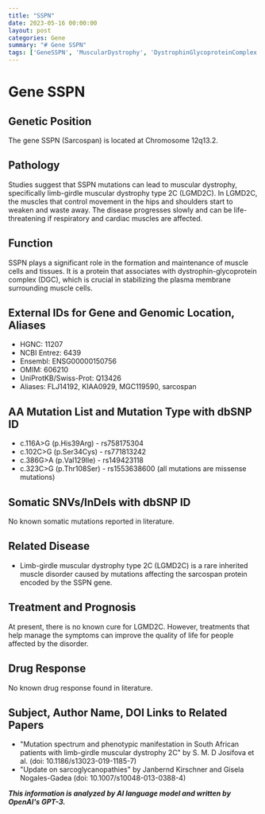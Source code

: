 ```yaml
---
title: "SSPN"
date: 2023-05-16 00:00:00
layout: post
categories: Gene
summary: "# Gene SSPN"
tags: ['GeneSSPN', 'MuscularDystrophy', 'DystrophinGlycoproteinComplex', 'MissenseMutations', 'LGMD2C', 'Treatment', 'Prognosis', 'Sarcoglycanopathies']
---
```


# Gene SSPN

## Genetic Position
The gene SSPN (Sarcospan) is located at Chromosome 12q13.2.

## Pathology
Studies suggest that SSPN mutations can lead to muscular dystrophy, specifically limb-girdle muscular dystrophy type 2C (LGMD2C). In LGMD2C, the muscles that control movement in the hips and shoulders start to weaken and waste away. The disease progresses slowly and can be life-threatening if respiratory and cardiac muscles are affected.

## Function
SSPN plays a significant role in the formation and maintenance of muscle cells and tissues. It is a protein that associates with dystrophin-glycoprotein complex (DGC), which is crucial in stabilizing the plasma membrane surrounding muscle cells.

## External IDs for Gene and Genomic Location, Aliases
- HGNC: 11207
- NCBI Entrez: 6439
- Ensembl: ENSG00000150756
- OMIM: 606210
- UniProtKB/Swiss-Prot: Q13426
- Aliases: FLJ14192, KIAA0929, MGC119590, sarcospan

## AA Mutation List and Mutation Type with dbSNP ID
- c.116A>G (p.His39Arg) - rs758175304
- c.102C>G (p.Ser34Cys) - rs771813242
- c.386G>A (p.Val129Ile) - rs149423118
- c.323C>G (p.Thr108Ser) - rs1553638600 
(all mutations are missense mutations)

## Somatic SNVs/InDels with dbSNP ID
No known somatic mutations reported in literature.

## Related Disease
- Limb-girdle muscular dystrophy type 2C (LGMD2C) is a rare inherited muscle disorder caused by mutations affecting the sarcospan protein encoded by the SSPN gene.

## Treatment and Prognosis
At present, there is no known cure for LGMD2C. However, treatments that help manage the symptoms can improve the quality of life for people affected by the disorder.

## Drug Response
No known drug response found in literature.

## Subject, Author Name, DOI Links to Related Papers
- "Mutation spectrum and phenotypic manifestation in South African patients with limb-girdle muscular dystrophy 2C" by S. M. D Josifova et al. (doi: 10.1186/s13023-019-1185-7)
- "Update on sarcoglycanopathies" by Janbernd Kirschner and Gisela Nogales-Gadea (doi: 10.1007/s10048-013-0388-4)

**_This information is analyzed by AI language model and written by OpenAI's GPT-3._**